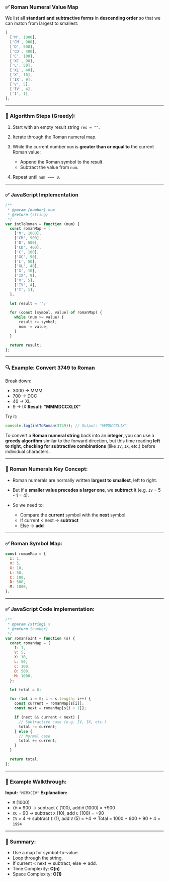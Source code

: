 ### ✅ Roman Numeral Value Map

We list all **standard and subtractive forms** in **descending order** so that we can match from largest to smallest:

```js
[
  ['M', 1000],
  ['CM', 900],
  ['D', 500],
  ['CD', 400],
  ['C', 100],
  ['XC', 90],
  ['L', 50],
  ['XL', 40],
  ['X', 10],
  ['IX', 9],
  ['V', 5],
  ['IV', 4],
  ['I', 1],
];
```

---

### 🧠 Algorithm Steps (Greedy):

1. Start with an empty result string `res = ""`.
2. Iterate through the Roman numeral map.
3. While the current number `num` is **greater than or equal to** the current Roman value:

   - Append the Roman symbol to the result.
   - Subtract the value from `num`.

4. Repeat until `num === 0`.

---

### ✅ JavaScript Implementation

```js
/**
 * @param {number} num
 * @return {string}
 */
var intToRoman = function (num) {
  const romanMap = [
    ['M', 1000],
    ['CM', 900],
    ['D', 500],
    ['CD', 400],
    ['C', 100],
    ['XC', 90],
    ['L', 50],
    ['XL', 40],
    ['X', 10],
    ['IX', 9],
    ['V', 5],
    ['IV', 4],
    ['I', 1],
  ];

  let result = '';

  for (const [symbol, value] of romanMap) {
    while (num >= value) {
      result += symbol;
      num -= value;
    }
  }

  return result;
};
```

---

### 🔍 Example: Convert 3749 to Roman

Break down:

- 3000 → MMM
- 700 → DCC
- 40 → XL
- 9 → IX
  **Result: "MMMDCCXLIX"**

Try it:

```js
console.log(intToRoman(3749)); // Output: "MMMDCCXLIX"
```

To convert a **Roman numeral string** back into an **integer**, you can use a **greedy algorithm** similar to the forward direction, but this time reading **left to right**, **checking for subtractive combinations** (like `IV`, `IX`, etc.) before individual characters.

---

### 🧠 Roman Numerals Key Concept:

- Roman numerals are normally written **largest to smallest**, left to right.
- But if a **smaller value precedes a larger one**, we **subtract** it (e.g. `IV` = 5 - 1 = 4).
- So we need to:

  - Compare the **current** symbol with the **next** symbol.
  - If current < next → **subtract**
  - Else → **add**

---

### ✅ Roman Symbol Map:

```js
const romanMap = {
  I: 1,
  V: 5,
  X: 10,
  L: 50,
  C: 100,
  D: 500,
  M: 1000,
};
```

---

### ✅ JavaScript Code Implementation:

```js
/**
 * @param {string} s
 * @return {number}
 */
var romanToInt = function (s) {
  const romanMap = {
    I: 1,
    V: 5,
    X: 10,
    L: 50,
    C: 100,
    D: 500,
    M: 1000,
  };

  let total = 0;

  for (let i = 0; i < s.length; i++) {
    const current = romanMap[s[i]];
    const next = romanMap[s[i + 1]];

    if (next && current < next) {
      // Subtractive case (e.g. IV, IX, etc.)
      total -= current;
    } else {
      // Normal case
      total += current;
    }
  }

  return total;
};
```

---

### 🧪 Example Walkthrough:

**Input:** `"MCMXCIV"`
**Explanation:**

- `M` (1000)
- `CM` = 900 → subtract `C` (100), add `M` (1000) = +900
- `XC` = 90 → subtract `X` (10), add `C` (100) = +90
- `IV` = 4 → subtract `I` (1), add `V` (5) = +4
  → Total = 1000 + 900 + 90 + 4 = `1994`

---

### 📌 Summary:

- Use a map for symbol-to-value.
- Loop through the string.
- If current < next → subtract, else → add.
- Time Complexity: **O(n)**
- Space Complexity: **O(1)**
